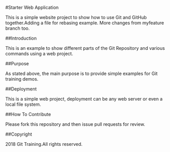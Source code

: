 #Starter Web Application

This is a simple website project to show how to use Git and GitHub together.Adding a file for rebasing example.
More changes from myfeature branch too. 

##Introduction

This is an example to show different parts of the Git Repository and various commands using a web project.

##Purpose

As stated above, the main purpose is to provide simple examples for Git training demos.

##Deployment

This is a simple web project, deployment can be any web server or even a local file system.

##How To Contribute

Please fork this repository and then issue pull requests for review.

##Copyright

2018 Git Training.All rights reserved.